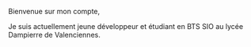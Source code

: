 Bienvenue sur mon compte,

Je suis actuellement jeune développeur et étudiant en BTS SIO au lycée Dampierre de Valenciennes.
